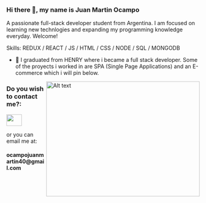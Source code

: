 ### Hi there 👋, my name is Juan Martin Ocampo



A passionate full-stack developer student from Argentina. I am focused on learning new technlogies and expanding my programming knowledge everyday. Welcome!

Skills: REDUX / REACT / JS / HTML / CSS / NODE / SQL / MONGODB

- 🔭 I graduated from HENRY where i became a full stack developer.
Some of the proyects i worked in are SPA (Single Page Applications) and an E-commerce which i will pin below.







<img src="https://www.pngkey.com/png/full/162-1627423_mas-software-engineer-hob-vacancy-computer-engineer-cartoon.png" alt="Alt text"   align= right height="300" width="400" title="Optional title">

<h3 align="left">Do you wish to contact me?:</h3>
<p align="left">
 

 <a href="https://www.linkedin.com/in/juan-martin-ocampo/" target="blank"><img align="center" src="https://cdn.jsdelivr.net/npm/simple-icons@3.0.1/icons/linkedin.svg" alt="" height="30" width="40" /></a>
 
 </p>
<p> or you can email me at: </p>
 <h4> ocampojuanmartin40@gmail.com </h4>
